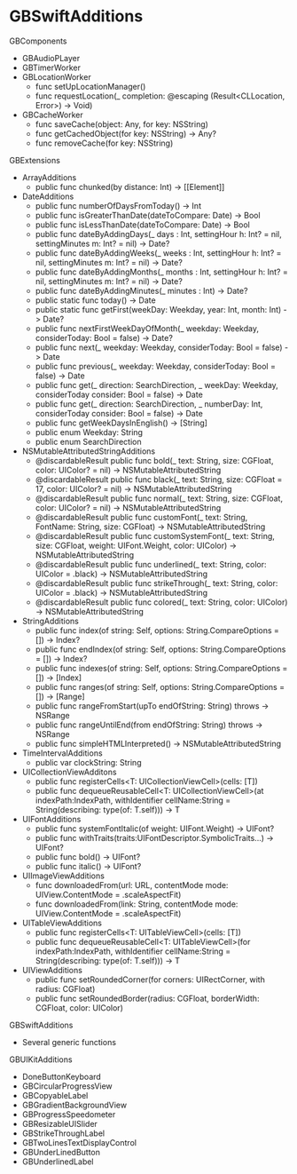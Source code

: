 # GBSwiftAdditions

GBComponents
- GBAudioPLayer
- GBTimerWorker
- GBLocationWorker
    - func setUpLocationManager()
    - func requestLocation(_ completion: @escaping (Result<CLLocation, Error>) -> Void)
- GBCacheWorker
    - func saveCache(object: Any, for key: NSString)
    - func getCachedObject(for key: NSString) -> Any?
    - func removeCache(for key: NSString)

GBExtensions
- ArrayAdditions
    - public func chunked(by distance: Int) -> [[Element]]
- DateAdditions
    - public func numberOfDaysFromToday() -> Int
    - public func isGreaterThanDate(dateToCompare: Date) -> Bool
    - public func isLessThanDate(dateToCompare: Date) -> Bool
    - public func dateByAddingDays(_ days : Int, settingHour h: Int? = nil, settingMinutes m: Int? = nil) -> Date?
    - public func dateByAddingWeeks(_ weeks : Int, settingHour h: Int? = nil, settingMinutes m: Int? = nil) -> Date?
    - public func dateByAddingMonths(_ months : Int, settingHour h: Int? = nil, settingMinutes m: Int? = nil) -> Date?
    - public func dateByAddingMinutes(_ minutes : Int) -> Date?
    - public static func today() -> Date
    - public static func getFirst(weekDay: Weekday, year: Int, month: Int) -> Date?
    - public func nextFirstWeekDayOfMonth(_ weekday: Weekday, considerToday: Bool = false) -> Date?
    - public func next(_ weekday: Weekday, considerToday: Bool = false) -> Date
    - public func previous(_ weekday: Weekday, considerToday: Bool = false) -> Date
    - public func get(_ direction: SearchDirection, _ weekDay: Weekday, considerToday consider: Bool = false) -> Date
    - public func get(_ direction: SearchDirection, _ numberDay: Int, considerToday consider: Bool = false) -> Date
    - public func getWeekDaysInEnglish() -> [String]
    - public enum Weekday: String
    - public enum SearchDirection 
- NSMutableAttributedStringAdditions
    - @discardableResult public func bold(_ text: String, size: CGFloat, color: UIColor? = nil) -> NSMutableAttributedString
    - @discardableResult public func black(_ text: String, size: CGFloat = 17, color: UIColor? = nil) -> NSMutableAttributedString
    - @discardableResult public func normal(_ text: String, size: CGFloat, color: UIColor? = nil) -> NSMutableAttributedString
    - @discardableResult public func customFont(_ text: String, FontName: String, size: CGFloat) -> NSMutableAttributedString
    - @discardableResult public func customSystemFont(_ text: String, size: CGFloat, weight: UIFont.Weight, color: UIColor) -> NSMutableAttributedString
    - @discardableResult public func underlined(_ text: String, color: UIColor = .black) -> NSMutableAttributedString
    - @discardableResult public func strikeThrough(_ text: String, color: UIColor = .black) -> NSMutableAttributedString
    - @discardableResult public func colored(_ text: String, color: UIColor) -> NSMutableAttributedString
- StringAdditions
    - public func index(of string: Self, options: String.CompareOptions = []) -> Index?
    - public func endIndex(of string: Self, options: String.CompareOptions = []) -> Index?
    - public func indexes(of string: Self, options: String.CompareOptions = []) -> [Index]
    - public func ranges(of string: Self, options: String.CompareOptions = []) -> [Range<Index>]
    - public func rangeFromStart(upTo endOfString: String) throws -> NSRange
    - public func rangeUntilEnd(from endOfString: String) throws -> NSRange
    - public func simpleHTMLInterpreted() -> NSMutableAttributedString
- TimeIntervalAdditions
    - public var clockString: String
- UICollectionViewAdditons
    - public func registerCells<T: UICollectionViewCell>(cells: [T])
    - public func dequeueReusableCell<T: UICollectionViewCell>(at indexPath:IndexPath, withIdentifier cellName:String = String(describing: type(of: T.self))) -> T
- UIFontAdditions
    - public func systemFontItalic(of weight: UIFont.Weight) -> UIFont?
    - public func withTraits(traits:UIFontDescriptor.SymbolicTraits...) -> UIFont?
    - public func bold() -> UIFont?
    - public func italic() -> UIFont?
- UIImageViewAdditions
    - func downloadedFrom(url: URL, contentMode mode: UIView.ContentMode = .scaleAspectFit)
    - func downloadedFrom(link: String, contentMode mode: UIView.ContentMode = .scaleAspectFit)
- UITableViewAdditions
    - public func registerCells<T: UITableViewCell>(cells: [T])
    - public func dequeueReusableCell<T: UITableViewCell>(for indexPath:IndexPath, withIdentifier cellName:String = String(describing: type(of: T.self))) -> T
- UIViewAdditions
    - public func setRoundedCorner(for corners: UIRectCorner, with radius: CGFloat)
    - public func setRoundedBorder(radius: CGFloat, borderWidth: CGFloat, color: UIColor)

GBSwiftAdditions
- Several generic functions

GBUIKitAdditions
- DoneButtonKeyboard
- GBCircularProgressView
- GBCopyableLabel
- GBGradientBackgroundView
- GBProgressSpeedometer
- GBResizableUISlider
- GBStrikeThroughLabel
- GBTwoLinesTextDisplayControl
- GBUnderLinedButton
- GBUnderlinedLabel
